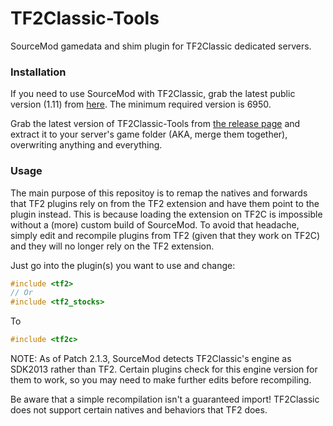 # TF2Classic-Tools
SourceMod gamedata and shim plugin for TF2Classic dedicated servers.

### Installation ###
If you need to use SourceMod with TF2Classic, grab the latest public version (1.11) from [here](https://www.sourcemod.net/downloads.php). The minimum required version is 6950. 

Grab the latest version of TF2Classic-Tools from [the release page](https://github.com/tf2classic/SM-TF2Classic-Tools/releases) and extract it to your server's game folder (AKA, merge them together), overwriting anything and everything.

### Usage ###
The main purpose of this repositoy is to remap the natives and forwards that TF2 plugins rely on from the TF2 extension and have them point to the plugin instead. This is because loading the extension on TF2C is impossible without a (more) custom build of SourceMod. To avoid that headache, simply edit and recompile plugins from TF2 (given that they work on TF2C) and they will no longer rely on the TF2 extension.

Just go into the plugin(s) you want to use and change:
```cpp
#include <tf2>
// Or
#include <tf2_stocks>
```
To
```cpp
#include <tf2c>
```
NOTE: As of Patch 2.1.3, SourceMod detects TF2Classic's engine as SDK2013 rather than TF2. Certain plugins check for this engine version for them to work, so you may need to make further edits before recompiling.

Be aware that a simple recompilation isn't a guaranteed import! TF2Classic does not support certain natives and behaviors that TF2 does.
